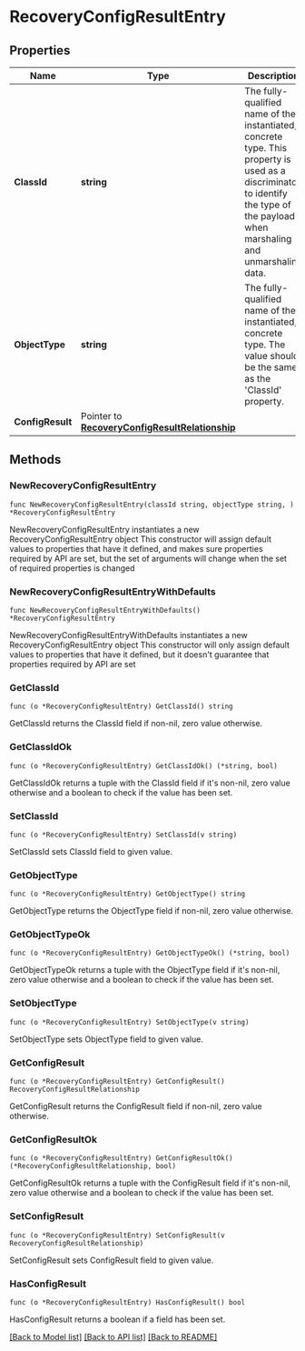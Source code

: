 # RecoveryConfigResultEntry

## Properties

Name | Type | Description | Notes
------------ | ------------- | ------------- | -------------
**ClassId** | **string** | The fully-qualified name of the instantiated, concrete type. This property is used as a discriminator to identify the type of the payload when marshaling and unmarshaling data. | [default to "recovery.ConfigResultEntry"]
**ObjectType** | **string** | The fully-qualified name of the instantiated, concrete type. The value should be the same as the &#39;ClassId&#39; property. | [default to "recovery.ConfigResultEntry"]
**ConfigResult** | Pointer to [**RecoveryConfigResultRelationship**](RecoveryConfigResultRelationship.md) |  | [optional] 

## Methods

### NewRecoveryConfigResultEntry

`func NewRecoveryConfigResultEntry(classId string, objectType string, ) *RecoveryConfigResultEntry`

NewRecoveryConfigResultEntry instantiates a new RecoveryConfigResultEntry object
This constructor will assign default values to properties that have it defined,
and makes sure properties required by API are set, but the set of arguments
will change when the set of required properties is changed

### NewRecoveryConfigResultEntryWithDefaults

`func NewRecoveryConfigResultEntryWithDefaults() *RecoveryConfigResultEntry`

NewRecoveryConfigResultEntryWithDefaults instantiates a new RecoveryConfigResultEntry object
This constructor will only assign default values to properties that have it defined,
but it doesn't guarantee that properties required by API are set

### GetClassId

`func (o *RecoveryConfigResultEntry) GetClassId() string`

GetClassId returns the ClassId field if non-nil, zero value otherwise.

### GetClassIdOk

`func (o *RecoveryConfigResultEntry) GetClassIdOk() (*string, bool)`

GetClassIdOk returns a tuple with the ClassId field if it's non-nil, zero value otherwise
and a boolean to check if the value has been set.

### SetClassId

`func (o *RecoveryConfigResultEntry) SetClassId(v string)`

SetClassId sets ClassId field to given value.


### GetObjectType

`func (o *RecoveryConfigResultEntry) GetObjectType() string`

GetObjectType returns the ObjectType field if non-nil, zero value otherwise.

### GetObjectTypeOk

`func (o *RecoveryConfigResultEntry) GetObjectTypeOk() (*string, bool)`

GetObjectTypeOk returns a tuple with the ObjectType field if it's non-nil, zero value otherwise
and a boolean to check if the value has been set.

### SetObjectType

`func (o *RecoveryConfigResultEntry) SetObjectType(v string)`

SetObjectType sets ObjectType field to given value.


### GetConfigResult

`func (o *RecoveryConfigResultEntry) GetConfigResult() RecoveryConfigResultRelationship`

GetConfigResult returns the ConfigResult field if non-nil, zero value otherwise.

### GetConfigResultOk

`func (o *RecoveryConfigResultEntry) GetConfigResultOk() (*RecoveryConfigResultRelationship, bool)`

GetConfigResultOk returns a tuple with the ConfigResult field if it's non-nil, zero value otherwise
and a boolean to check if the value has been set.

### SetConfigResult

`func (o *RecoveryConfigResultEntry) SetConfigResult(v RecoveryConfigResultRelationship)`

SetConfigResult sets ConfigResult field to given value.

### HasConfigResult

`func (o *RecoveryConfigResultEntry) HasConfigResult() bool`

HasConfigResult returns a boolean if a field has been set.


[[Back to Model list]](../README.md#documentation-for-models) [[Back to API list]](../README.md#documentation-for-api-endpoints) [[Back to README]](../README.md)


